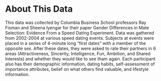 # About This Data

This data was collected by Columbia Business School professors Ray Fisman and Sheena Iyengar for their paper Gender Differences in Mate Selection: Evidence From a Speed Dating Experiment. Data was gathered from 2002-2004 at various speed dating events. Subjects at events were placed in a series of 4-minute long “first dates” with a member of the opposite sex. After these dates, they were asked to rate their partners in 6 areas (Attractiveness, Sincerity, Intelligence, Fun, Ambition, and Shared Interests) and whether they would like to see tham again. Each participant also has their demographic information, dating habits, self-assessment of importance attributes, belief on what others find valuable, and lifestyle information.
